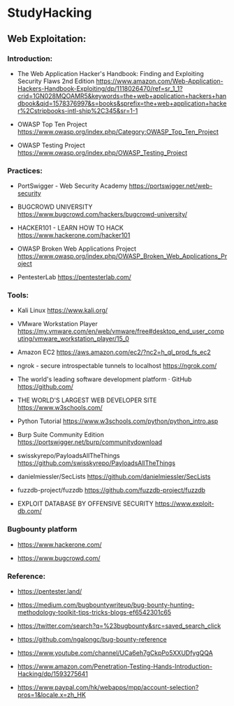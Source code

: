 # StudyHacking

## Web Exploitation:

### Introduction:

* The Web Application Hacker's Handbook: Finding and Exploiting Security Flaws 2nd Edition
https://www.amazon.com/Web-Application-Hackers-Handbook-Exploiting/dp/1118026470/ref=sr_1_1?crid=1GN028MQOAMR5&keywords=the+web+application+hackers+handbook&qid=1578376997&s=books&sprefix=the+web+application+hacker%2Cstripbooks-intl-ship%2C345&sr=1-1

* OWASP Top Ten Project
https://www.owasp.org/index.php/Category:OWASP_Top_Ten_Project

* OWASP Testing Project
https://www.owasp.org/index.php/OWASP_Testing_Project


### Practices:

* PortSwigger - Web Security Academy
https://portswigger.net/web-security

* BUGCROWD UNIVERSITY
https://www.bugcrowd.com/hackers/bugcrowd-university/

* HACKER101 - LEARN HOW TO HACK
https://www.hackerone.com/hacker101

* OWASP Broken Web Applications Project
https://www.owasp.org/index.php/OWASP_Broken_Web_Applications_Project

* PentesterLab
https://pentesterlab.com/


### Tools:

* Kali Linux
https://www.kali.org/

* VMware Workstation Player
https://my.vmware.com/en/web/vmware/free#desktop_end_user_computing/vmware_workstation_player/15_0

* Amazon EC2
https://aws.amazon.com/ec2/?nc2=h_ql_prod_fs_ec2

* ngrok - secure introspectable tunnels to localhost
https://ngrok.com/

* The world's leading software development platform · GitHub
https://github.com/

* THE WORLD'S LARGEST WEB DEVELOPER SITE
https://www.w3schools.com/

* Python Tutorial
https://www.w3schools.com/python/python_intro.asp

* Burp Suite Community Edition
https://portswigger.net/burp/communitydownload

* swisskyrepo/PayloadsAllTheThings
https://github.com/swisskyrepo/PayloadsAllTheThings

* danielmiessler/SecLists
https://github.com/danielmiessler/SecLists

* fuzzdb-project/fuzzdb
https://github.com/fuzzdb-project/fuzzdb

* EXPLOIT DATABASE BY OFFENSIVE SECURITY
https://www.exploit-db.com/


### Bugbounty platform
* https://www.hackerone.com/

* https://www.bugcrowd.com/


### Reference:

* https://pentester.land/

* https://medium.com/bugbountywriteup/bug-bounty-hunting-methodology-toolkit-tips-tricks-blogs-ef6542301c65

* https://twitter.com/search?q=%23bugbounty&src=saved_search_click

* https://github.com/ngalongc/bug-bounty-reference

* https://www.youtube.com/channel/UCa6eh7gCkpPo5XXUDfygQQA

* https://www.amazon.com/Penetration-Testing-Hands-Introduction-Hacking/dp/1593275641

* https://www.paypal.com/hk/webapps/mpp/account-selection?pros=1&locale.x=zh_HK



